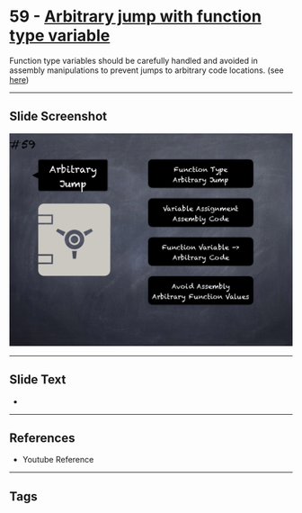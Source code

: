 # 59 - [Arbitrary jump with function type variable](Arbitrary%20jump%20with%20function%20type%20variable.md)
Function type variables should be carefully handled and avoided in assembly manipulations to prevent jumps to arbitrary code locations. (see [here](https://swcregistry.io/docs/SWC-127))

___
## Slide Screenshot
![059.png](../../images/pitfalls_and_best_practices101/059.png)
___
## Slide Text
- 
___
## References
- Youtube Reference
___
## Tags